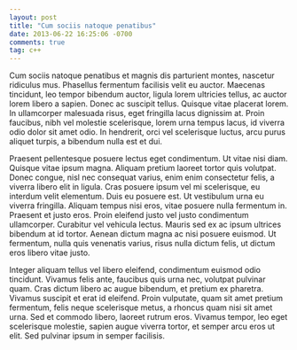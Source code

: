 ```yaml
---
layout: post
title: "Cum sociis natoque penatibus"
date: 2013-06-22 16:25:06 -0700
comments: true
tag: c++
---
```


Cum sociis natoque penatibus et magnis dis parturient montes, nascetur ridiculus mus. Phasellus fermentum facilisis velit eu auctor. Maecenas tincidunt, leo tempor bibendum auctor, ligula lorem ultricies tellus, ac auctor lorem libero a sapien. Donec ac suscipit tellus. Quisque vitae placerat lorem. In ullamcorper malesuada risus, eget fringilla lacus dignissim at. Proin faucibus, nibh vel molestie scelerisque, lorem urna tempus lacus, id viverra odio dolor sit amet odio. In hendrerit, orci vel scelerisque luctus, arcu purus aliquet turpis, a bibendum nulla est et dui.

Praesent pellentesque posuere lectus eget condimentum. Ut vitae nisi diam. Quisque vitae ipsum magna. Aliquam pretium laoreet tortor quis volutpat. Donec congue, nisl nec consequat varius, enim enim consectetur felis, a viverra libero elit in ligula. Cras posuere ipsum vel mi scelerisque, eu interdum velit elementum. Duis eu posuere est. Ut vestibulum urna eu viverra fringilla. Aliquam tempus nisi eros, vitae posuere nulla fermentum in. Praesent et justo eros. Proin eleifend justo vel justo condimentum ullamcorper. Curabitur vel vehicula lectus. Mauris sed ex ac ipsum ultrices bibendum at id tortor. Aenean dictum magna ac nisi posuere euismod. Ut fermentum, nulla quis venenatis varius, risus nulla dictum felis, ut dictum eros libero vitae justo.

Integer aliquam tellus vel libero eleifend, condimentum euismod odio tincidunt. Vivamus felis ante, faucibus quis urna nec, volutpat pulvinar quam. Cras dictum libero ac augue bibendum, et pretium ex pharetra. Vivamus suscipit et erat id eleifend. Proin vulputate, quam sit amet pretium fermentum, felis neque scelerisque metus, a rhoncus quam nisi sit amet urna. Sed et commodo libero, laoreet rutrum eros. Vivamus tempor, leo eget scelerisque molestie, sapien augue viverra tortor, et semper arcu eros ut elit. Sed pulvinar ipsum in semper facilisis.
